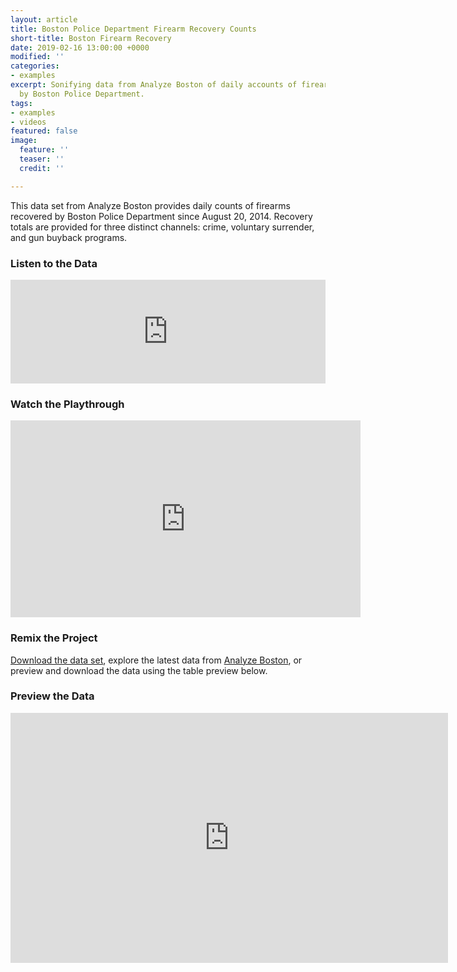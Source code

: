 ```yaml
---
layout: article
title: Boston Police Department Firearm Recovery Counts
short-title: Boston Firearm Recovery
date: 2019-02-16 13:00:00 +0000
modified: ''
categories:
- examples
excerpt: Sonifying data from Analyze Boston of daily accounts of firearms recovered
  by Boston Police Department.
tags:
- examples
- videos
featured: false
image:
  feature: ''
  teaser: ''
  credit: ''

---
```

This data set from Analyze Boston provides daily counts of firearms recovered by Boston Police Department since August 20, 2014. Recovery totals are provided for three distinct channels: crime, voluntary surrender, and gun buyback programs.

### Listen to the Data

<iframe width="100%" height="166" scrolling="no" frameborder="no" allow="autoplay" src="https://w.soundcloud.com/player/?url=https%3A//api.soundcloud.com/tracks/579562302%3Fsecret_token%3Ds-VCg2M&color=%23f57c00&auto_play=false&hide_related=false&show_comments=true&show_user=true&show_reposts=false&show_teaser=true"></iframe>

### Watch the Playthrough

<iframe width="560" height="315" src="https://www.youtube.com/embed/k4fOkImzseM" frameborder="0" allow="accelerometer; autoplay; encrypted-media; gyroscope; picture-in-picture" allowfullscreen></iframe>

### Remix the Project

[Download the data set](https://drive.google.com/open?id=1uoQhVh5-c2jlOt92V57EBA0lxhEfTwhv "Analyze Boston - BPD Firearm Recovery Counts "), explore the latest data from [Analyze Boston](https://data.boston.gov/dataset/boston-police-department-firearms-recovery-counts "Analyze Boston - BPD Firearm Recovery Counts"), or preview and download the data using the table preview below.

### Preview the Data

<iframe width="700" height="400" src="https://data.boston.gov/dataset/boston-police-department-firearms-recovery-counts/resource/a3d2260f-8a41-4e95-9134-d14711b0f954/view/50f6dd71-ec18-463f-b65e-ec19ca72ea83" frameBorder="0"></iframe>